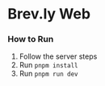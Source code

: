 # Brev.ly Web

### How to Run

1. Follow the server steps
2. Run `pnpm install`
3. Run `pnpm run dev`